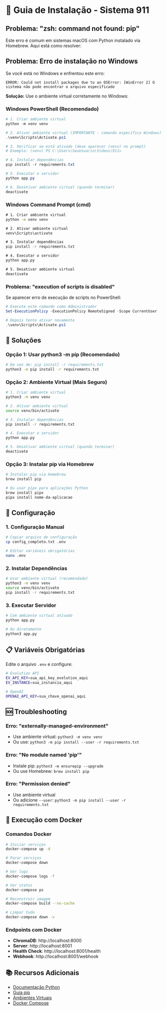 # 🚀 Guia de Instalação - Sistema 911

## Problema: "zsh: command not found: pip"

Este erro é comum em sistemas macOS com Python instalado via Homebrew. Aqui está como resolver:

## Problema: Erro de instalação no Windows

Se você está no Windows e enfrentou este erro:
```
ERROR: Could not install packages due to an OSError: [WinError 2] O sistema não pode encontrar o arquivo especificado
```

**Solução:** Use o ambiente virtual corretamente no Windows:

### Windows PowerShell (Recomendado)

```powershell
# 1. Criar ambiente virtual
python -m venv venv

# 2. Ativar ambiente virtual (IMPORTANTE - comando específico Windows)
.\venv\Scripts\Activate.ps1

# 3. Verificar se está ativado (deve aparecer (venv) no prompt)
# Exemplo: (venv) PS C:\Users\SeuUsuario\Videos\911>

# 4. Instalar dependências
pip install -r requirements.txt

# 5. Executar o servidor
python app.py

# 6. Desativar ambiente virtual (quando terminar)
deactivate
```

### Windows Command Prompt (cmd)

```cmd
# 1. Criar ambiente virtual
python -m venv venv

# 2. Ativar ambiente virtual
venv\Scripts\activate

# 3. Instalar dependências
pip install -r requirements.txt

# 4. Executar o servidor
python app.py

# 5. Desativar ambiente virtual
deactivate
```

### Problema: "execution of scripts is disabled"

Se aparecer erro de execução de scripts no PowerShell:

```powershell
# Execute este comando como Administrador
Set-ExecutionPolicy -ExecutionPolicy RemoteSigned -Scope CurrentUser

# Depois tente ativar novamente
.\venv\Scripts\Activate.ps1
```

## 🔧 Soluções

### Opção 1: Usar python3 -m pip (Recomendado)

```bash
# Em vez de: pip install -r requirements.txt
python3 -m pip install -r requirements.txt
```

### Opção 2: Ambiente Virtual (Mais Seguro)

```bash
# 1. Criar ambiente virtual
python3 -m venv venv

# 2. Ativar ambiente virtual
source venv/bin/activate

# 3. Instalar dependências
pip install -r requirements.txt

# 4. Executar o servidor
python app.py

# 5. Desativar ambiente virtual (quando terminar)
deactivate
```

### Opção 3: Instalar pip via Homebrew

```bash
# Instalar pip via Homebrew
brew install pip

# Ou usar pipx para aplicações Python
brew install pipx
pipx install nome-da-aplicacao
```

## 🎯 Configuração

### 1. Configuração Manual

```bash
# Copiar arquivo de configuração
cp config_completo.txt .env

# Editar variáveis obrigatórias
nano .env
```

### 2. Instalar Dependências

```bash
# Usar ambiente virtual (recomendado)
python3 -m venv venv
source venv/bin/activate
pip install -r requirements.txt
```

### 3. Executar Servidor

```bash
# Com ambiente virtual ativado
python app.py

# Ou diretamente
python3 app.py
```

## 📋 Variáveis Obrigatórias

Edite o arquivo `.env` e configure:

```bash
# Evolution API
EV_API_KEY=sua_api_key_evolution_aqui
EV_INSTANCE=sua_instancia_aqui

# OpenAI
OPENAI_API_KEY=sua_chave_openai_aqui
```

## 🆘 Troubleshooting

### Erro: "externally-managed-environment"
- Use ambiente virtual: `python3 -m venv venv`
- Ou use: `python3 -m pip install --user -r requirements.txt`

### Erro: "No module named 'pip'"
- Instale pip: `python3 -m ensurepip --upgrade`
- Ou use Homebrew: `brew install pip`

### Erro: "Permission denied"
- Use ambiente virtual
- Ou adicione `--user`: `python3 -m pip install --user -r requirements.txt`

## 🐳 Execução com Docker

### Comandos Docker

```bash
# Iniciar serviços
docker-compose up -d

# Parar serviços
docker-compose down

# Ver logs
docker-compose logs -f

# Ver status
docker-compose ps

# Reconstruir imagem
docker-compose build --no-cache

# Limpar tudo
docker-compose down -v
```

### Endpoints com Docker

- **ChromaDB**: http://localhost:8000
- **Server**: http://localhost:8001
- **Health Check**: http://localhost:8001/health
- **Webhook**: http://localhost:8001/webhook

## 📚 Recursos Adicionais

- [Documentação Python](https://docs.python.org/3/)
- [Guia pip](https://pip.pypa.io/en/stable/)
- [Ambientes Virtuais](https://docs.python.org/3/tutorial/venv.html)
- [Docker Compose](https://docs.docker.com/compose/) 
